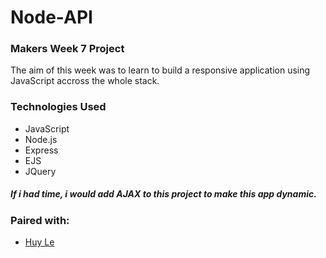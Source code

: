 # Node-API

### Makers Week 7 Project 

The aim of this week was to learn to build a responsive application using JavaScript accross the whole stack.

### Technologies Used

- JavaScript
- Node.js
- Express
- EJS
- JQuery

##### If i had time, i would add AJAX to this project to make this app dynamic.

### Paired with: 

- [Huy Le](https://github.com/tekhuy)
